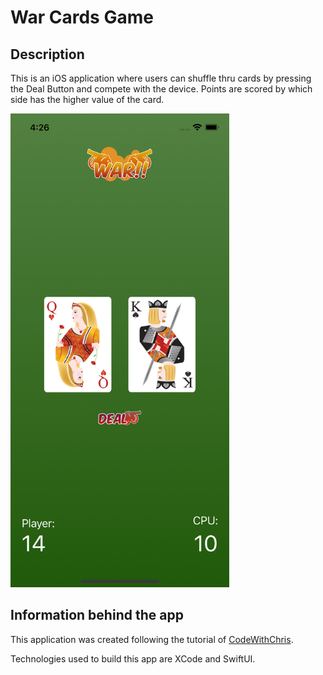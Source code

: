 # War Cards Game

## Description
This is an iOS application where users can shuffle thru cards by pressing the Deal Button and compete with the device. Points are scored by which side has the higher value of the card.
<p>
    <img src="extraPhoto/warCardsGame.png" width="350px">
</p>

## Information behind the app
This application was created following the tutorial of [CodeWithChris](https://www.youtube.com/c/CodeWithChris/featured).

Technologies used to build this app are XCode and SwiftUI. 
